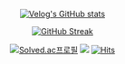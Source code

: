 <!--
**sunjoolee/sunjoolee** is a ✨ _special_ ✨ repository because its `README.md` (this file) appears on your GitHub profile.

Here are some ideas to get you started:

- 🔭 I’m currently working on ...
- 🌱 I’m currently learning ...
- 👯 I’m looking to collaborate on ...
- 🤔 I’m looking for help with ...
- 💬 Ask me about ...
- 📫 How to reach me: ...
- 😄 Pronouns: ...
- ⚡ Fun fact: ...
-->

<div align='center'>
  

     
[![Velog's GitHub stats](https://velog-readme-stats.vercel.app/api?name=sunjoo9912)](https://velog.io/@sunjoo9912)    

[![GitHub Streak](https://streak-stats.demolab.com/?user=sunjoolee)](https://git.io/streak-stats)
 
   
  [![Solved.ac프로필](http://mazassumnida.wtf/api/mini/generate_badge?boj=sunjoo9912)](https://solved.ac/sunjoo9912)
<a href="https://velog.io/@sunjoo9912"><img src="https://img.shields.io/badge/Velog-929292?style=flat&logo=Vimeo&logoColor=white&link=https://velog.io/@sunjoo9912"/></a>
[![Hits](https://hits.seeyoufarm.com/api/count/incr/badge.svg?url=https%3A%2F%2Fgithub.com%2Fsunjoolee&count_bg=%23D0D0D0&title_bg=%23555555&icon=github.svg&icon_color=%23E7E7E7&title=hits&edge_flat=false)](https://hits.seeyoufarm.com)
 
</div>
